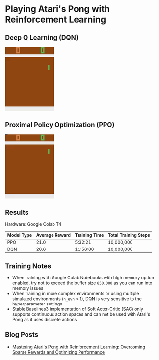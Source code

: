 # Playing Atari's Pong with Reinforcement Learning

## Deep Q Learning (DQN)

![](/Images/atari_pong_dqn.gif)

## Proximal Policy Optimization (PPO)

![](/Images/atari_pong_ppo.gif)

## Results
Hardware: Google Colab T4

| Model Type | Average Reward | Training Time | Total Training Steps |
|------------|----------------|---------------|----------------------|
| PPO        | 21.0           | 5:32:21       | 10,000,000           |
| DQN        | 20.6           | 11:56:00      | 10,000,000           | 

## Training Notes
- When training with Google Colab Notebooks with high memory option enabled, try not to exceed the buffer size `850,000` as you can run into memory issues
- When training in more complex environments or using multiple simulated environments (`n_evn` > 1), DQN is very sensitive to the hyperparameter settings
- Stable Baselines3 implementation of Soft Actor-Critic (SAC) only supports continuous action spaces and can not be used with Atari's Pong as it uses discrete actions
  
## Blog Posts
- [Mastering Atari's Pong with Reinforcement Learning: Overcoming Sparse Rewards and Optimizing Performance](https://www.findingtheta.com/blog/mastering-ataris-pong-with-reinforcement-learning-overcoming-sparse-rewards-and-optimizing-performance)
